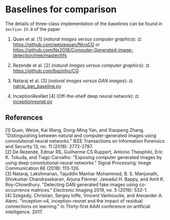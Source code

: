 # Baselines for comparison
The details of three-class implementation of the baselines can be found in `Section IV.B` of the paper </br>

1. Quan et al. [1] (_natural images versus computer graphics_): :balance_scale: https://github.com/weizequan/NIvsCG or </br>
https://github.com/Nx2018/Computer-Generated-image-detection/tree/master/tifs </br>

2. Rezende et al. [2] (_natural images versus computer graphics_): :balance_scale: https://github.com/bazinho/CG </br>

3. Nataraj et al. [3] (_natural images versus GAN images_): :balance_scale: [natraj_gan_baseline.py](https://github.com/manjaryp/GANvsGraphicsvsReal/blob/main/Baselines/natraj_gan_baseline.py)

4. InceptionResNet [4] (Off-the-shelf deep neural network): :balance_scale: [inceptionresnet.py](https://github.com/manjaryp/GANvsGraphicsvsReal/blob/main/Baselines/inceptionresnet.py)

## References
[1] Quan, Weize, Kai Wang, Dong-Ming Yan, and Xiaopeng Zhang. "Distinguishing between natural and computer-generated images using convolutional neural networks." 
IEEE Transactions on Information Forensics and Security 13, no. 11 (2018): 2772-2787. </br>
[2] De Rezende, Edmar RS, Guilherme CS Ruppert, Antonio Theophilo, Eric K. Tokuda, and Tiago Carvalho. "Exposing computer generated images by using deep convolutional neural networks." Signal Processing: Image Communication 66 (2018): 113-126. </br>
[3] Nataraj, Lakshmanan, Tajuddin Manhar Mohammed, B. S. Manjunath, Shivkumar Chandrasekaran, Arjuna Flenner, Jawadul H. Bappy, and Amit K. Roy-Chowdhury. "Detecting GAN generated fake images using co-occurrence matrices." Electronic Imaging 2019, no. 5 (2019): 532-1. </br>
[4] Szegedy, Christian, Sergey Ioffe, Vincent Vanhoucke, and Alexander A. Alemi. "Inception-v4, inception-resnet and the impact of residual connections on learning." In Thirty-first AAAI conference on artificial intelligence. 2017. </br>

